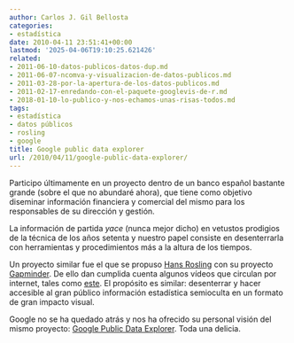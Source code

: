 ```yaml
---
author: Carlos J. Gil Bellosta
categories:
- estadística
date: 2010-04-11 23:51:41+00:00
lastmod: '2025-04-06T19:10:25.621426'
related:
- 2011-06-10-datos-publicos-datos-dup.md
- 2011-06-07-ncomva-y-visualizacion-de-datos-publicos.md
- 2011-03-28-por-la-apertura-de-los-datos-publicos.md
- 2011-02-17-enredando-con-el-paquete-googlevis-de-r.md
- 2018-01-10-lo-publico-y-nos-echamos-unas-risas-todos.md
tags:
- estadística
- datos públicos
- rosling
- google
title: Google public data explorer
url: /2010/04/11/google-public-data-explorer/
---
```


Participo últimamente en un proyecto dentro de un banco español bastante grande (sobre el que no abundaré ahora), que tiene como objetivo diseminar información financiera y comercial del mismo para los responsables de su dirección y gestión.

La información de partida _yace_ (nunca mejor dicho) en vetustos prodigios de la técnica de los años setenta y nuestro papel consiste en desenterrarla con herramientas y procedimientos más a la altura de los tiempos.

Un proyecto similar fue el que se propuso [Hans Rosling](http://en.wikipedia.org/wiki/Hans_Rosling) con su proyecto [Gapminder](http://www.gapminder.org/). De ello dan cumplida cuenta algunos vídeos que circulan por internet, tales como [este](http://www.ted.com/talks/hans_rosling_shows_the_best_stats_you_ve_ever_seen.html). El propósito es similar: desenterrar y hacer accesible al gran público información estadística semioculta en un formato de gran impacto visual.

Google no se ha quedado atrás y nos ha ofrecido su personal visión del mismo proyecto: [Google Public Data Explorer](http://www.google.com/publicdata/home). Toda una delicia.